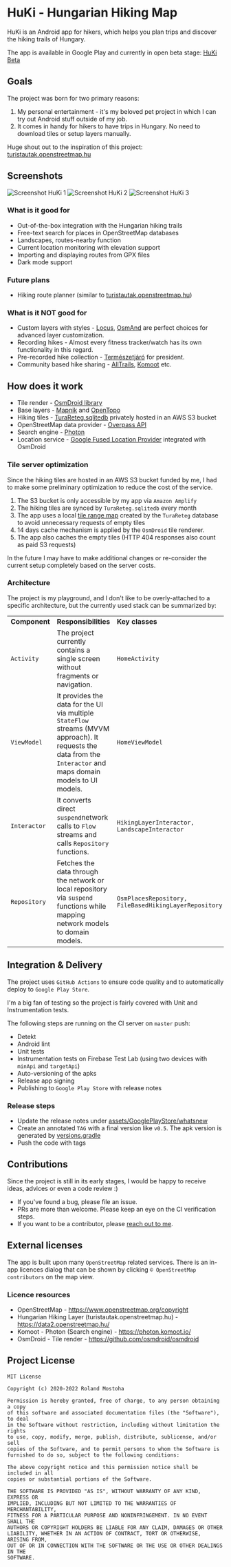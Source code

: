 # HuKi - Hungarian Hiking Map #

HuKi is an Android app for hikers, which helps you plan trips and discover the hiking trails of
Hungary.

The app is available in Google Play and currently in open beta
stage: [HuKi Beta](https://play.google.com/store/apps/details?id=hu.mostoha.mobile.android.huki)

## Goals

The project was born for two primary reasons:

1. My personal entertainment - it's my beloved pet project in which I can try out Android stuff outside of my job.
2. It comes in handy for hikers to have trips in Hungary. No need to download tiles or setup layers manually.

Huge shout out to the inspiration of this project: [turistautak.openstreetmap.hu](https://turistautak.openstreetmap.hu/)

## Screenshots

![Screenshot HuKi 1](assets/GitHub/github_screenshot_1.png "Screenshot HuKi 1")
![Screenshot HuKi 2](assets/GitHub/github_screenshot_2.png "Screenshot HuKi 2")
![Screenshot HuKi 3](assets/GitHub/github_screenshot_3.png "Screenshot HuKi 3")

### What is it good for

- Out-of-the-box integration with the Hungarian hiking trails
- Free-text search for places in OpenStreetMap databases
- Landscapes, routes-nearby function
- Current location monitoring with elevation support
- Importing and displaying routes from GPX files
- Dark mode support

### Future plans

- Hiking route planner (similar to [turistautak.openstreetmap.hu](https://turistautak.openstreetmap.hu/turautvonal.php))

### What is it NOT good for

- Custom layers with styles - [Locus](https://www.locusmap.app/), [OsmAnd](https://osmand.net/) are perfect choices for advanced layer customization.
- Recording hikes - Almost every fitness tracker/watch has its own functionality in this regard.
- Pre-recorded hike collection - [Természetjáró](https://www.termeszetjaro.hu/) for president.
- Community based hike sharing - [AllTrails](https://alltrails.com/), [Komoot](https://www.komoot.com/) etc.

## How does it work

- Tile render - [OsmDroid library](https://github.com/osmdroid/osmdroid)
- Base layers - [Mapnik](https://mapnik.org/) and [OpenTopo](https://opentopomap.org/)
- Hiking tiles - [TuraReteg.sqlitedb](https://data2.openstreetmap.hu/) privately hosted in an AWS S3 bucket
- OpenStreetMap data provider - [Overpass API](https://wiki.openstreetmap.org/wiki/Overpass_API)
- Search engine - [Photon](https://photon.komoot.io/)
- Location service - [Google Fused Location Provider](https://developers.google.com/location-context/fused-location-provider) integrated with OsmDroid

### Tile server optimization

Since the hiking tiles are hosted in an AWS S3 bucket funded by me, I had to make some preliminary optimization to reduce the cost of the service.

1. The S3 bucket is only accessible by my app via `Amazon Amplify`
2. The hiking tiles are synced by `TuraReteg.sqlitedb` every month
3. The app uses a local [tile range map](app/src/main/res/raw/hiking_layer_tile_zoom_ranges.json) created by the `TuraReteg` database to avoid unnecessary requests of empty tiles
4. 14 days cache mechanism is applied by the `OsmDroid` tile renderer.
5. The app also caches the empty tiles (HTTP 404 responses also count as paid S3 requests)

In the future I may have to make additional changes or re-consider the current setup completely based on the server costs.

### Architecture

The project is my playground, and I don't like to be overly-attached to a specific architecture, but the currently used stack can be summarized by:

<table>
    <tr>
    <td><strong>Component</strong>
    </td>
    <td><strong>Responsibilities</strong>
    </td>
    <td><strong>Key classes</strong>
    </td>
    </tr>
    <tr>
    <td><code>Activity</code>
    </td>
    <td>The project currently contains a single screen without fragments or navigation.</td>
    <td><code>HomeActivity</code><br>
    </td>
    </tr>
    <tr>
    <td><code>ViewModel</code>
    </td>
    <td>It provides the data for the UI via multiple <code>StateFlow</code> streams (MVVM approach). It requests the data from the <code>Interactor</code> and maps domain models to UI models. </td>
    <td><code>HomeViewModel</code><br>
    </td>
    </tr>
    <tr>
    <td><code>Interactor</code>
    </td>
    <td>It converts direct <code>suspend</code>network calls to <code>Flow</code> streams and calls <code>Repository</code> functions.</td>
    <td><code>HikingLayerInteractor, LandscapeInteractor</code><br>
    </td>
    </tr>
    <tr>
    <td><code>Repository</code>
    </td>
    <td>Fetches the data through the network or local repository via <code>suspend</code> functions while mapping network models to domain models.</td>
    <td><code>OsmPlacesRepository, FileBasedHikingLayerRepository</code><br>
    </td>
    </tr>
</table>

## Integration & Delivery

The project uses `GitHub Actions` to ensure code quality and to automatically deploy to `Google Play Store`.

I'm a big fan of testing so the project is fairly covered with Unit and Instrumentation tests.

The following steps are running on the CI server on `master` push:

- Detekt
- Android lint
- Unit tests
- Instrumentation tests on Firebase Test Lab (using two devices with `minApi` and `targetApi`)
- Auto-versioning of the apks
- Release app signing
- Publishing to `Google Play Store` with release notes

### Release steps

- Update the release notes under [assets/GooglePlayStore/whatsnew](assets/GooglePlayStore/whatsnew)
- Create an annotated `TAG` with a final version like `v0.5`. The apk version is generated by [versions.gradle](buildscripts/versions.gradle)
- Push the code with tags

## Contributions

Since the project is still in its early stages, I would be happy to receive ideas, advices or even a code review :)

- If you've found a bug, please file an issue.
- PRs are more than welcome. Please keep an eye on the CI verification steps.
- If you want to be a contributor, please [reach out to me](mailto:roland.mostoha@gmail.com).

## External licenses

The app is built upon many `OpenStreetMap` related services. There is an in-app licences dialog that can be shown by clicking `© OpenStreetMap contributors` on the map view.

### Licence resources

- OpenStreetMap - https://www.openstreetmap.org/copyright
- Hungarian Hiking Layer (turistautak.openstreetmap.hu) - https://data2.openstreetmap.hu/
- Komoot - Photon (Search engine) - https://photon.komoot.io/
- OsmDroid - Tile render - https://github.com/osmdroid/osmdroid

## Project License

```
MIT License

Copyright (c) 2020-2022 Roland Mostoha

Permission is hereby granted, free of charge, to any person obtaining a copy
of this software and associated documentation files (the "Software"), to deal
in the Software without restriction, including without limitation the rights
to use, copy, modify, merge, publish, distribute, sublicense, and/or sell
copies of the Software, and to permit persons to whom the Software is
furnished to do so, subject to the following conditions:

The above copyright notice and this permission notice shall be included in all
copies or substantial portions of the Software.

THE SOFTWARE IS PROVIDED "AS IS", WITHOUT WARRANTY OF ANY KIND, EXPRESS OR
IMPLIED, INCLUDING BUT NOT LIMITED TO THE WARRANTIES OF MERCHANTABILITY,
FITNESS FOR A PARTICULAR PURPOSE AND NONINFRINGEMENT. IN NO EVENT SHALL THE
AUTHORS OR COPYRIGHT HOLDERS BE LIABLE FOR ANY CLAIM, DAMAGES OR OTHER
LIABILITY, WHETHER IN AN ACTION OF CONTRACT, TORT OR OTHERWISE, ARISING FROM,
OUT OF OR IN CONNECTION WITH THE SOFTWARE OR THE USE OR OTHER DEALINGS IN THE
SOFTWARE.
```
